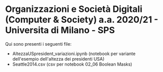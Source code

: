 # Organizzazioni e Società Digitali (Computer & Society) a.a. 2020/21 - Universita di Milano - SPS


Qui sono presenti i seguenti file:
- AltezzaUSpresident_variazioni.ipynb (notebook per variante dell'esempio dell'altezza dei presidenti USA)
- Seattle2014.csv (csv per notebook 02_06 Boolean Masks)

